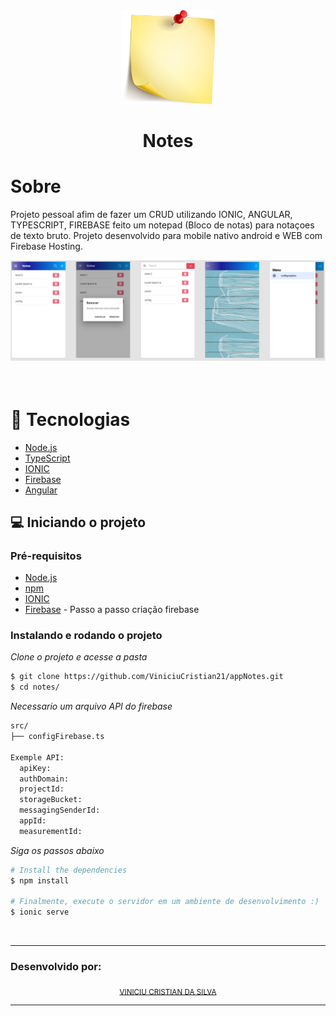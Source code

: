 <div align="center">
  <img src="/src/assets/images/icon.png" width="150" />
  <h1>Notes</h1>
</div>

# Sobre

Projeto pessoal afim de fazer um CRUD utilizando IONIC, ANGULAR, TYPESCRIPT, FIREBASE feito um notepad (Bloco de notas) para notaçoes de texto bruto. Projeto desenvolvido para mobile nativo android e WEB com  Firebase Hosting.

<div align="center">
  <img src="/src/assets/images/layoutNotes.png" width="700" /> 
</div>

<br>
<br>

# 🚀 Tecnologias

- [Node.js](https://nodejs.org/en/)
- [TypeScript](https://www.typescriptlang.org/)
- [IONIC](https://ionicframework.com)
- [Firebase](https://console.firebase.google.com/u/0/?hl=pt-br%2Fconsole)
- [Angular](https://angular.io)


## 💻 Iniciando o projeto

### Pré-requisitos

- [Node.js](https://nodejs.org/en/)
- [npm](https://www.npmjs.com/)
- [IONIC](https://ionicframework.com/docs/intro/cli)
- [Firebase](https://firebase.google.com/docs/firestore/quickstart?hl=pt) - Passo a passo criação  firebase

### Instalando e rodando o projeto

_Clone o projeto e acesse a pasta_

```bash
$ git clone https://github.com/ViniciuCristian21/appNotes.git
$ cd notes/
```
_Necessario um arquivo API do firebase_
```bash
src/
├── configFirebase.ts

Exemple API:
  apiKey: 
  authDomain: 
  projectId: 
  storageBucket: 
  messagingSenderId: 
  appId: 
  measurementId: 

```
_Siga os passos abaixo_

```bash
# Install the dependencies
$ npm install

# Finalmente, execute o servidor em um ambiente de desenvolvimento :)
$ ionic serve

```

<br>

<hr>
<div>
    <h3>Desenvolvido por:</h3>
</div>
<div align="center">
  <sub><a href="https://github.com/ViniciuCristian21">VINICIU CRISTIAN DA SILVA</a></sub><br>
</div>
<hr>
